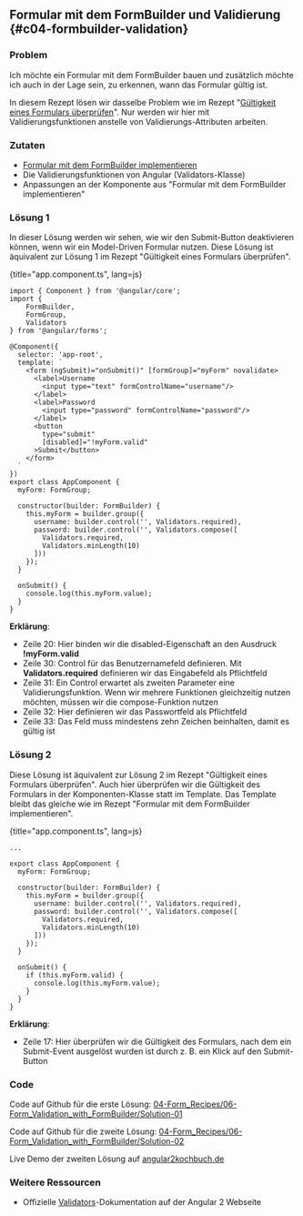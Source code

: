 ## Formular mit dem FormBuilder und Validierung {#c04-formbuilder-validation}

### Problem

Ich möchte ein Formular mit dem FormBuilder bauen und zusätzlich möchte ich auch in der Lage sein, zu erkennen, wann das Formular gültig ist.

In diesem Rezept lösen wir dasselbe Problem wie im Rezept "[Gültigkeit eines Formulars überprüfen](#c04-form-validation)".
Nur werden wir hier mit Validierungsfunktionen anstelle von Validierungs-Attributen arbeiten.

### Zutaten
* [Formular mit dem FormBuilder implementieren](#c04-formbuilder)
* Die Validierungsfunktionen von Angular (Validators-Klasse)
* Anpassungen an der Komponente aus "Formular mit dem FormBuilder implementieren"

### Lösung 1

In dieser Lösung werden wir sehen, wie wir den Submit-Button deaktivieren können, wenn wir ein Model-Driven Formular nutzen.
Diese Lösung ist äquivalent zur Lösung 1 im Rezept "Gültigkeit eines Formulars überprüfen".

{title="app.component.ts", lang=js}
```
import { Component } from '@angular/core';
import {
    FormBuilder,
    FormGroup,
    Validators
} from '@angular/forms';

@Component({
  selector: 'app-root',
  template: `
    <form (ngSubmit)="onSubmit()" [formGroup]="myForm" novalidate>
      <label>Username
        <input type="text" formControlName="username"/>
      </label>
      <label>Password
        <input type="password" formControlName="password"/>
      </label>
      <button
        type="submit"
        [disabled]="!myForm.valid"
      >Submit</button>
    </form>
  `
})
export class AppComponent {
  myForm: FormGroup;

  constructor(builder: FormBuilder) {
    this.myForm = builder.group({
      username: builder.control('', Validators.required),
      password: builder.control('', Validators.compose([
        Validators.required,
        Validators.minLength(10)
      ]))
    });
  }

  onSubmit() {
    console.log(this.myForm.value);
  }
}
```

__Erklärung__:

* Zeile 20: Hier binden wir die disabled-Eigenschaft an den Ausdruck __!myForm.valid__
* Zeile 30: Control für das Benutzernamefeld definieren. Mit __Validators.required__ definieren wir das Eingabefeld als Pflichtfeld
* Zeile 31: Ein Control erwartet als zweiten Parameter eine Validierungsfunktion. Wenn wir mehrere Funktionen gleichzeitig nutzen möchten, müssen wir die compose-Funktion nutzen
* Zeile 32: Hier definieren wir das Passwortfeld als Pflichtfeld
* Zeile 33: Das Feld muss mindestens zehn Zeichen beinhalten, damit es gültig ist

### Lösung 2

Diese Lösung ist äquivalent zur Lösung 2 im Rezept "Gültigkeit eines Formulars überprüfen".
Auch hier überprüfen wir die Gültigkeit des Formulars in der Komponenten-Klasse statt im Template.
Das Template bleibt das gleiche wie im Rezept "Formular mit dem FormBuilder implementieren".

{title="app.component.ts", lang=js}
```
...

export class AppComponent {
  myForm: FormGroup;

  constructor(builder: FormBuilder) {
    this.myForm = builder.group({
      username: builder.control('', Validators.required),
      password: builder.control('', Validators.compose([
        Validators.required,
        Validators.minLength(10)
      ]))
    });
  }

  onSubmit() {
    if (this.myForm.valid) {
      console.log(this.myForm.value);
    }
  }
}
```

__Erklärung__:

* Zeile 17: Hier überprüfen wir die Gültigkeit des Formulars, nach dem ein Submit-Event ausgelöst wurden ist durch z. B. ein Klick auf den Submit-Button

### Code

Code auf Github für die erste Lösung: [04-Form\_Recipes/06-Form\_Validation\_with\_FormBuilder/Solution-01](https://github.com/jsperts/angular2_kochbuch_code/tree/master/04-Form_Recipes/06-Form_Validation_with_FormBuilder/Solution-01)

Code auf Github für die zweite Lösung: [04-Form\_Recipes/06-Form\_Validation\_with\_FormBuilder/Solution-02](https://github.com/jsperts/angular2_kochbuch_code/tree/master/04-Form_Recipes/06-Form_Validation_with_FormBuilder/Solution-02)

Live Demo der zweiten Lösung auf [angular2kochbuch.de](http://angular2kochbuch.de/examples/code/04-Form_Recipes/06-Form_Validation_with_FormBuilder/index.html)

### Weitere Ressourcen

* Offizielle [Validators](https://angular.io/docs/ts/latest/api/common/Validators-class.html)-Dokumentation auf der Angular 2 Webseite


